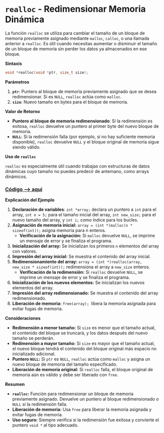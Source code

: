 # `realloc` - Redimensionar Memoria Dinámica

La función `realloc` se utiliza para cambiar el tamaño de un bloque de memoria previamente asignado mediante `malloc`, `calloc`, o una llamada anterior a `realloc`. Es útil cuando necesitas aumentar o disminuir el tamaño de un bloque de memoria sin perder los datos ya almacenados en ese bloque.

**Sintaxis**
```c
void *realloc(void *ptr, size_t size);
```

**Parámetros**

1. **`ptr`**: Puntero al bloque de memoria previamente asignado que se desea redimensionar. Si es `NULL`, `realloc` actúa como `malloc`.
2. **`size`**: Nuevo tamaño en bytes para el bloque de memoria.

**Valor de Retorno**

- **Puntero al bloque de memoria redimensionado**: Si la redimensión es exitosa, `realloc` devuelve un puntero al primer byte del nuevo bloque de memoria.
- **`NULL`**: Si la redimensión falla (por ejemplo, si no hay suficiente memoria disponible), `realloc` devuelve `NULL` y el bloque original de memoria sigue siendo válido.

**Uso de `realloc`**

`realloc` es especialmente útil cuando trabajas con estructuras de datos dinámicas cuyo tamaño no puedes predecir de antemano, como arrays dinámicos.

### [Código --> aquí](./realloc.c)

**Explicación del Ejemplo**

1. **Declaración de variables**: `int *array;` declara un puntero a `int` para el array, `int n = 5;` para el tamaño inicial del array, `int new_size;` para el nuevo tamaño del array, y `int i;` como índice para los bucles.
2. **Asignación de memoria inicial:** `array = (int *)malloc(n * sizeof(int));` asigna memoria para n enteros.
    - **Verificación de la asignación:** Si `malloc` devuelve `NULL`, se imprime un mensaje de error y se finaliza el programa.
3. **Inicialización del array:** Se inicializan los primeros `n` elementos del array con valores.
4. **Impresión del array inicial:** Se muestra el contenido del array inicial.
5. **Redimensionamiento del array:** `array = (int *)realloc(array, new_size * sizeof(int));` redimensiona el array a `new_size` enteros.
    - **Verificación de la redimensión:** Si `realloc` devuelve `NULL`, se imprime un mensaje de error y se finaliza el programa.
6. **Inicialización de los nuevos elementos:** Se inicializan los nuevos elementos del array.
7. **Impresión del array redimensionado:** Se muestra el contenido del array redimensionado.
8. **Liberación de memoria:** `free(array); `libera la memoria asignada para evitar fugas de memoria.

**Consideraciones**

- **Redimensión a menor tamaño:** Si `size` es menor que el tamaño actual, el contenido del bloque se truncará, y los datos después del nuevo tamaño se perderán.
- **Redimensión a mayor tamaño:** Si `size` es mayor que el tamaño actual, el nuevo bloque tendrá el contenido del bloque original más espacio no inicializado adicional.
- **Puntero `NULL`:** Si `ptr` es `NULL`, `realloc` actúa como `malloc` y asigna un nuevo bloque de memoria del tamaño especificado.
- **Liberación de memoria original:** Si `realloc` falla, el bloque original de memoria aún es válido y debe ser liberado con `free`.

**Resumen**

- **`realloc`:** Función para redimensionar un bloque de memoria previamente asignado. Devuelve un puntero al bloque redimensionado o `NULL` si la redimensión falla.
- **Liberación de memoria:** Usa `free` para liberar la memoria asignada y evitar fugas de memoria.
- **Uso seguro:** Siempre verifica si la redimensión fue exitosa y convierte el puntero `void *` al tipo adecuado.